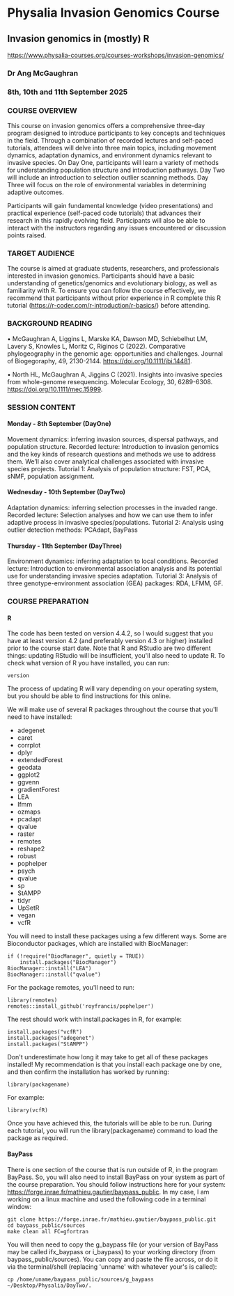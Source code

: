 # Physalia Invasion Genomics Course
## Invasion genomics in (mostly) R

https://www.physalia-courses.org/courses-workshops/invasion-genomics/

### Dr Ang McGaughran
### 8th, 10th and 11th September 2025

### COURSE OVERVIEW
This course on invasion genomics offers a comprehensive three-day program designed to introduce participants to key concepts and techniques in the field. Through a combination of recorded lectures and self-paced tutorials, attendees will delve into three main topics, including movement dynamics, adaptation dynamics, and environment dynamics relevant to invasive species. On Day One, participants will learn a variety of methods for understanding population structure and introduction pathways. Day Two will include an introduction to selection outlier scanning methods. Day Three will focus on the role of environmental variables in determining adaptive outcomes.

Participants will gain fundamental knowledge (video presentations) and practical experience (self-paced code tutorials) that advances their research in this rapidly evolving field. Participants will also be able to interact with the instructors regarding any issues encountered or discussion points raised.

### TARGET AUDIENCE
The course is aimed at graduate students, researchers, and professionals interested in invasion genomics. Participants should have a basic understanding of genetics/genomics and evolutionary biology, as well as familiarity with R. To ensure you can follow the course effectively, we recommend that participants without prior experience in R complete this R tutorial (https://r-coder.com/r-introduction/r-basics/) before attending.

### BACKGROUND READING
•    McGaughran A, Liggins L, Marske KA, Dawson MD, Schiebelhut LM, Lavery S, Knowles L, Moritz C, Riginos C (2022). Comparative phylogeography in the genomic age: opportunities and challenges. Journal of Biogegoraphy, 49, 2130-2144. https://doi.org/10.1111/jbi.14481.

•    North HL, McGaughran A, Jiggins C (2021). Insights into invasive species from whole-genome resequencing. Molecular Ecology, 30, 6289-6308. https://doi.org/10.1111/mec.15999.

### SESSION CONTENT
#### Monday - 8th September (DayOne)
Movement dynamics: inferring invasion sources, dispersal pathways, and population structure.
Recorded lecture: Introduction to invasion genomics and the key kinds of research questions and methods we use to address them. We’ll also cover analytical challenges associated with invasive species projects.
Tutorial 1: Analysis of population structure: FST, PCA, sNMF, population assignment.

#### Wednesday - 10th September (DayTwo)
Adaptation dynamics: inferring selection processes in the invaded range.
Recorded lecture: Selection analyses and how we can use them to infer adaptive process in invasive species/populations.
Tutorial 2: Analysis using outlier detection methods: PCAdapt, BayPass

#### Thursday - 11th September (DayThree)
Environment dynamics: inferring adaptation to local conditions.
Recorded lecture: Introduction to environmental association analysis and its potential use for understanding invasive species adaptation.
Tutorial 3: Analysis of three genotype-environment association (GEA) packages: RDA, LFMM, GF.

### COURSE PREPARATION
#### R
The code has been tested on version 4.4.2, so I would suggest that you have at least version 4.2 (and preferably version 4.3 or higher) installed prior to the course start date.
Note that R and RStudio are two different things: updating RStudio will be insufficient, you'll also need to update R.
To check what version of R you have installed, you can run:
```
version
```
The process of updating R will vary depending on your operating system, but you should be able to find instructions for this online.

We will make use of several R packages throughout the course that you'll need to have installed:
- adegenet
- caret
- corrplot
- dplyr
- extendedForest
- geodata
- ggplot2
- ggvenn
- gradientForest
- LEA
- lfmm
- ozmaps
- pcadapt
- qvalue
- raster
- remotes
- reshape2
- robust
- pophelper
- psych
- qvalue
- sp
- StAMPP
- tidyr
- UpSetR
- vegan
- vcfR

You will need to install these packages using a few different ways. Some are Bioconductor packages, which are installed with BiocManager:
```
if (!require("BiocManager", quietly = TRUE))
    install.packages("BiocManager")
BiocManager::install("LEA")
BiocManager::install("qvalue")
```
For the package remotes, you'll need to run:
```
library(remotes)
remotes::install_github('royfrancis/pophelper')
```
The rest should work with install.packages in R, for example:
```
install.packages("vcfR")
install.packages("adegenet")
install.packages("StAMPP")
```
Don't underestimate how long it may take to get all of these packages installed! My recommendation is that you install each package one by one, and then confirm the installation has worked by running:
```
library(packagename)
```
For example:
```
library(vcfR)
```
Once you have achieved this, the tutorials will be able to be run. During each tutorial, you will run the library(packagename) command to load the package as required.

#### BayPass
There is one section of the course that is run outside of R,  in the program BayPass. So, you will also need to install BayPass on your system as part of the course preparation.
You should follow instructions here for your system:
https://forge.inrae.fr/mathieu.gautier/baypass_public.
In my case, I am working on a linux machine and used the following code in a terminal window:
```
git clone https://forge.inrae.fr/mathieu.gautier/baypass_public.git
cd baypass_public/sources
make clean all FC=gfortran
```
You will then need to copy the g_baypass file (or your version of BayPass may be called ifx_baypass or i_baypass) to your working directory (from baypass_public/sources).
You can copy and paste the file across, or do it via the terminal/shell (replacing 'unname' with whatever your's is called):
```
cp /home/uname/baypass_public/sources/g_baypass ~/Desktop/Physalia/DayTwo/.
